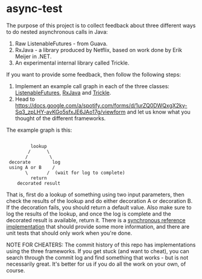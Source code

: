 async-test
==========

The purpose of this project is to collect feedback about three different ways to do nested
asynchronous calls in Java:

1. Raw ListenableFutures - from Guava.
2. RxJava - a library produced by Netflix, based on work done by Erik Meijer in .NET.
3. An experimental internal library called Trickle.

If you want to provide some feedback, then follow the following steps:

1. Implement an example call graph in each of the three classes: 
[ListenableFutures](src/main/java/com/spotify/asynctest/ListenableFutureThing.java), 
[RxJava](src/main/java/com/spotify/asynctest/RxJavaThing.java) and
[Trickle](src/main/java/com/spotify/asynctest/TrickleThing.java).
2. Head to https://docs.google.com/a/spotify.com/forms/d/1urZQ0DWQxgX2ky-Sq3_zpLHY-avKGo5sfxJE6JAo17g/viewform
and let us know what you thought of the different frameworks.

The example graph is this:

```

         lookup
        /      \
       /        \
 decorate        log
 using A or B    /
       \       /  (wait for log to complete)
         return 
    decorated result
```

That is, first do a lookup of something using two input parameters, then check the results of the lookup and 
do either decoration A or decoration B. If the decoration fails, you should return a default value.
Also make sure to log the results of the lookup, and once the log is complete
and the decorated result is available, return it. There is a
[synchronous reference implementation](src/main/java/com/spotify/asynctest/SynchronousThing.java) that should provide
some more information, and there are unit tests that should only work when you're done.

NOTE FOR CHEATERS:
The commit history of this repo has implementations using the three frameworks. If you get stuck (and want to cheat), 
you can search through the commit log and find something that works - but is not necessarily great. It's better for 
us if you do all the work on your own, of course.
